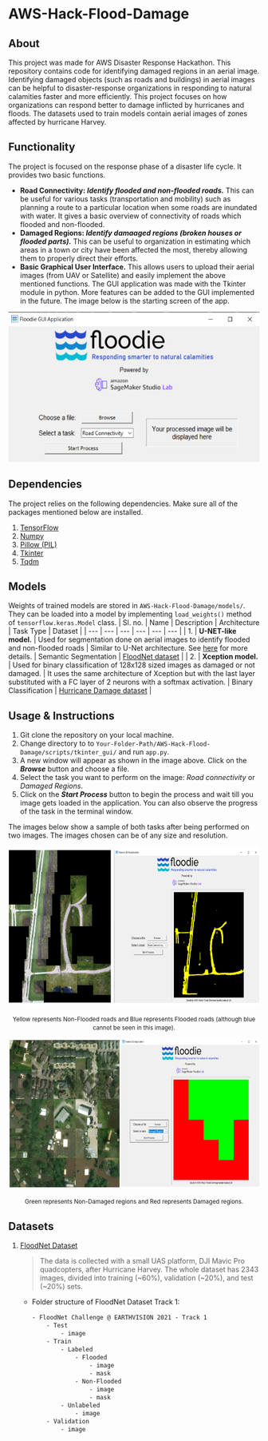 # AWS-Hack-Flood-Damage
## About
This project was made for AWS Disaster Response Hackathon. This repository contains code for identifying damaged regions in an aerial image. Identifying damaged objects (such as roads and buildings) in aerial images can be helpful to disaster-response organizations in responding to natural calamities faster and more efficiently. This project focuses on how organizations can respond better to damage inflicted by hurricanes and floods. The datasets used to train models contain aerial images of zones affected by hurricane Harvey.

## Functionality
The project is focused on the response phase of a disaster life cycle. It provides two basic functions. 
* **Road Connectivity: *Identify flooded and non-flooded roads.*** This can be useful for various tasks (transportation and mobility) such as planning a route to a particular location when some roads are inundated with water. It gives a basic overview of connectivity of roads which flooded and non-flooded. 
* **Damaged Regions: *Identify damaaged regions (broken houses or flooded parts).*** This can be useful to organization in estimating which areas in a town or city have been affected the most, thereby allowing them to properly direct their efforts. 
* **Basic Graphical User Interface.**</b> This allows users to upload their aerial images (from UAV or Satellite) and easily implement the above mentioned functions. The GUI application was made with the Tkinter module in python. More features can be added to the GUI implemented in the future. The image below is the starting screen of the app. 
<p align="center">
  <img src="assets/images/GUI_init_screen.png" style="height: 300px; width: 547px;"/>
</p>

## Dependencies 
The project relies on the following dependencies. Make sure all of the packages mentioned below are installed.
1. [TensorFlow](https://www.tensorflow.org/)
2. [Numpy](https://numpy.org/) 
3. [Pillow (PIL)](https://pillow.readthedocs.io/en/stable/)
4. [Tkinter](https://docs.python.org/3/library/tkinter.html)
5. [Tqdm](https://github.com/tqdm/tqdm)

## Models
Weights of trained models are stored in `AWS-Hack-Flood-Damage/models/`. They can be loaded into a model by implementing `load_weights()` method of `tensorflow.keras.Model` class.
| Sl. no. | Name | Description | Architecture | Task Type | Dataset | 
| --- | --- | --- | --- | --- | --- |
| 1. | **U-NET-like model.** | Used for segmentation done on aerial images to identify flooded and non-flooded roads | Similar to U-Net architecture. See [here](https://github.com/hamdaan19/AWS-Hack-Flood-Damage/blob/main/scripts/unet_xception_model.py) for more details. | Semantic Segmentation | [FloodNet dataset](https://github.com/BinaLab/FloodNet-Challenge-EARTHVISION2021) | 
| 2. | **Xception model.** | Used for binary classification of 128x128 sized images as damaged or not damaged. | It uses the same architecture of Xception but with the last layer substituted with a FC layer of 2 neurons with a softmax activation. | Binary Classification | [Hurricane Damage dataset](https://www.kaggle.com/kmader/satellite-images-of-hurricane-damage) |

## Usage & Instructions 
1. Git clone the repository on your local machine. 
2. Change directory to to `Your-Folder-Path/AWS-Hack-Flood-Damage/scripts/tkinter_gui/` and run `app.py`.
3. A new window will appear as shown in the image above. Click on the ***Browse*** button and choose a file. 
4. Select the task you want to perform on the image: *Road connectivity* or *Damaged Regions*.
5. Click on the ***Start Process*** button to begin the process and wait till you image gets loaded in the application. You can also observe the progress of the task in the terminal window. 

The images below show a sample of both tasks after being performed on two images. The images chosen can be of any size and resolution. 

<p align="center">
  <img src="assets/images/road_connectivity.png" style="height: 319px; width: 673px;"/>
</p>
<p align="center"><small>Yellow represents Non-Flooded roads and Blue represents Flooded roads (although blue cannot be seen in this image).</small></p>
<p align="center">
  <img src="assets/images/damaged_regions.png" style="height: 300px; width: 673px;"/>
</p>
<p align="center"><small>Green represents Non-Damaged regions and Red represents Damaged regions.</small></p>

## Datasets
1. [FloodNet Dataset](https://github.com/BinaLab/FloodNet-Challenge-EARTHVISION2021)
   > The data is collected with a small UAS platform, DJI Mavic Pro quadcopters, after Hurricane Harvey. The whole dataset has 2343 images, divided into training (~60%), validation (~20%), and test (~20%) sets.
   * Folder structure of FloodNet Dataset Track 1:  
     ```
     - FloodNet Challenge @ EARTHVISION 2021 - Track 1
         - Test
             - image 
         - Train
             - Labeled
                 - Flooded
                     - image
                     - mask 
                 - Non-Flooded 
                     - image
                     - mask 
             - Unlabeled 
                 - image 
         - Validation 
             - image 
      ```
